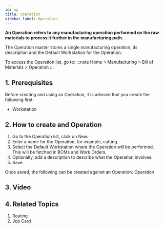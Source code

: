 ```yaml
---
id: op
title: Operation
sidebar_label: Operation
---
```


**An Operation refers to any manufacturing operation performed on the raw materials to process it further in the manufacturing path.**

The Operation master stores a single manufacturing operation, its description and the Default Workstation for the Operation.

To access the Operation list, go to:
:::note
Home > Manufacturing > Bill of Materials > Operation
:::

## 1. Prerequisites 
Before creating and using an Operation, it is advised that you create the following first:

- Workstation
## 2. How to create and Operation 
1. Go to the Operation list, click on New.
1. Enter a name for the Operation, for example, cutting.
1. Select the Default Workstation where the Operation will be performed. This will be fetched in BOMs and Work Orders.
1. Optionally, add a description to describe what the Operation involves.
1. Save.

Once saved, the following can be created against an Operation: Operation

## 3. Video 

## 4. Related Topics 
1. Routing
1. Job Card